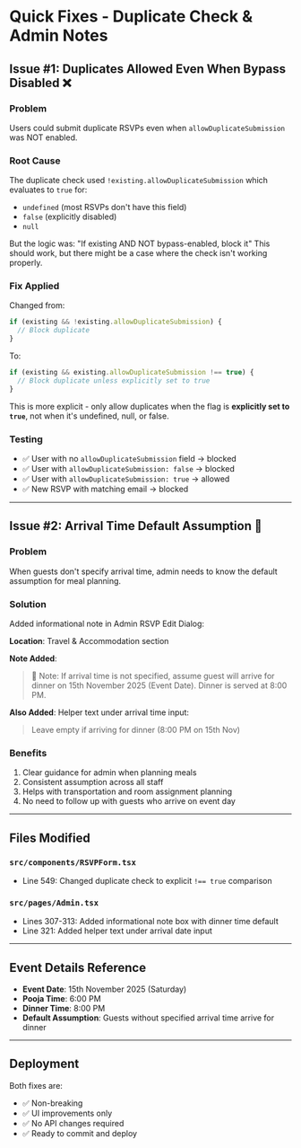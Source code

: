 # Quick Fixes - Duplicate Check & Admin Notes

## Issue #1: Duplicates Allowed Even When Bypass Disabled ❌

### Problem
Users could submit duplicate RSVPs even when `allowDuplicateSubmission` was NOT enabled.

### Root Cause
The duplicate check used `!existing.allowDuplicateSubmission` which evaluates to `true` for:
- `undefined` (most RSVPs don't have this field)
- `false` (explicitly disabled)
- `null`

But the logic was: "If existing AND NOT bypass-enabled, block it"
This should work, but there might be a case where the check isn't working properly.

### Fix Applied
Changed from:
```typescript
if (existing && !existing.allowDuplicateSubmission) {
  // Block duplicate
}
```

To:
```typescript
if (existing && existing.allowDuplicateSubmission !== true) {
  // Block duplicate unless explicitly set to true
}
```

This is more explicit - only allow duplicates when the flag is **explicitly set to `true`**, not when it's undefined, null, or false.

### Testing
- ✅ User with no `allowDuplicateSubmission` field → blocked
- ✅ User with `allowDuplicateSubmission: false` → blocked
- ✅ User with `allowDuplicateSubmission: true` → allowed
- ✅ New RSVP with matching email → blocked

---

## Issue #2: Arrival Time Default Assumption 📝

### Problem
When guests don't specify arrival time, admin needs to know the default assumption for meal planning.

### Solution
Added informational note in Admin RSVP Edit Dialog:

**Location**: Travel & Accommodation section

**Note Added**:
> 📌 Note: If arrival time is not specified, assume guest will arrive for dinner on 15th November 2025 (Event Date). Dinner is served at 8:00 PM.

**Also Added**: Helper text under arrival time input:
> Leave empty if arriving for dinner (8:00 PM on 15th Nov)

### Benefits
1. Clear guidance for admin when planning meals
2. Consistent assumption across all staff
3. Helps with transportation and room assignment planning
4. No need to follow up with guests who arrive on event day

---

## Files Modified

### `src/components/RSVPForm.tsx`
- Line 549: Changed duplicate check to explicit `!== true` comparison

### `src/pages/Admin.tsx`
- Lines 307-313: Added informational note box with dinner time default
- Line 321: Added helper text under arrival date input

---

## Event Details Reference

- **Event Date**: 15th November 2025 (Saturday)
- **Pooja Time**: 6:00 PM
- **Dinner Time**: 8:00 PM
- **Default Assumption**: Guests without specified arrival time arrive for dinner

---

## Deployment

Both fixes are:
- ✅ Non-breaking
- ✅ UI improvements only
- ✅ No API changes required
- ✅ Ready to commit and deploy
